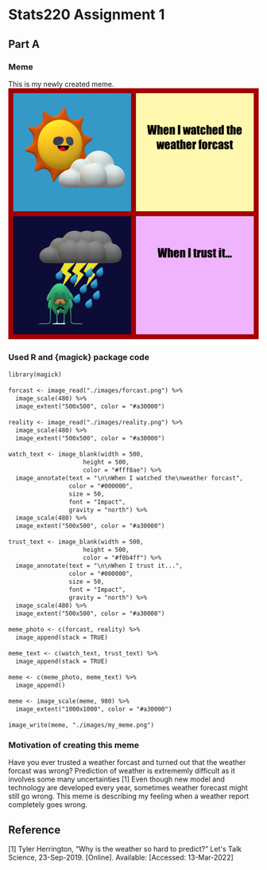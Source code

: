 # Stats220 Assignment 1
## Part A
### Meme
This is my newly created meme.
![my_meme](/images/my_meme.png)
### Used R and {magick} package code
```
library(magick)

forcast <- image_read("./images/forcast.png") %>%
  image_scale(480) %>%
  image_extent("500x500", color = "#a30000")

reality <- image_read("./images/reality.png") %>%
  image_scale(480) %>%
  image_extent("500x500", color = "#a30000")

watch_text <- image_blank(width = 500,
                     height = 500,
                     color = "#fff8ae") %>%
  image_annotate(text = "\n\nWhen I watched the\nweather forcast",
                 color = "#000000",
                 size = 50,
                 font = "Impact",
                 gravity = "north") %>%
  image_scale(480) %>%
  image_extent("500x500", color = "#a30000")

trust_text <- image_blank(width = 500,
                     height = 500,
                     color = "#f0b4ff") %>%
  image_annotate(text = "\n\nWhen I trust it...",
                 color = "#000000",
                 size = 50,
                 font = "Impact",
                 gravity = "north") %>%
  image_scale(480) %>%
  image_extent("500x500", color = "#a30000")

meme_photo <- c(forcast, reality) %>%
  image_append(stack = TRUE)

meme_text <- c(watch_text, trust_text) %>%
  image_append(stack = TRUE)

meme <- c(meme_photo, meme_text) %>%
  image_append()

meme <- image_scale(meme, 980) %>%
  image_extent("1000x1000", color = "#a30000")

image_write(meme, "./images/my_meme.png")
```
### Motivation of creating this meme
Have you ever trusted a weather forcast and turned out that the weather forcast was wrong?
Prediction of weather is extrememly difficult as it involves some many uncertainties [1]
Even though new model and technology are developed every year, sometimes weather forecast might still go wrong.
This meme is describing my feeling when a weather report completely goes wrong.

## Reference
[1] Tyler Herrington, “Why is the weather so hard to predict?” Let's Talk Science, 23-Sep-2019. [Online]. Available: [](https://letstalkscience.ca/educational-resources/stem-in-context/why-weather-so-hard-predict) [Accessed: 13-Mar-2022]
